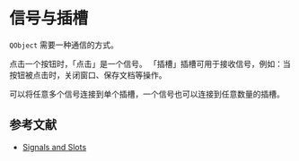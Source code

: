 # 信号与插槽

`QObject` 需要一种通信的方式。

点击一个按钮时，「点击」是一个信号。
「插槽」插槽可用于接收信号，例如：当按钮被点击时，关闭窗口、保存文档等操作。

可以将任意多个信号连接到单个插槽，一个信号也可以连接到任意数量的插槽。

## 参考文献

- [Signals and Slots](https://doc.qt.io/qtforpython-6/tutorials/basictutorial/signals_and_slots.html)
